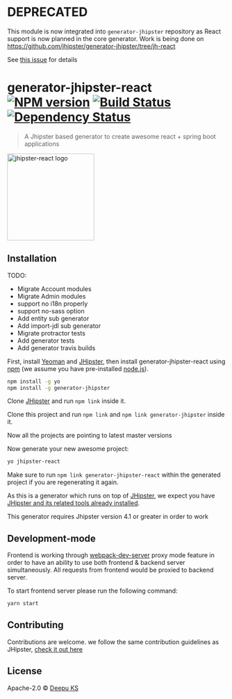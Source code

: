 # DEPRECATED

This module is now integrated into `generator-jhipster` repository as React support is now planned in the core generator.
Work is being done on https://github.com/jhipster/generator-jhipster/tree/jh-react

See [this issue](https://github.com/jhipster/generator-jhipster/issues/6044) for details

# generator-jhipster-react [![NPM version][npm-image]][npm-url] [![Build Status][travis-image]][travis-url] [![Dependency Status][daviddm-image]][daviddm-url]
> A Jhipster based generator to create awesome react + spring boot applications

<img src="https://raw.githubusercontent.com/hipster-labs/generator-jhipster-react/master/logo-jhipster-react.png" height="200px" alt="jhipster-react logo" />

## Installation


TODO:

- Migrate Account modules
- Migrate Admin modules
- support no i18n properly
- support no-sass option
- Add entity sub generator
- Add import-jdl sub generator
- Migrate protractor tests
- Add generator tests
- Add generator travis builds

First, install [Yeoman](http://yeoman.io) and [JHipster](http://jhipster.github.io/), then install generator-jhipster-react using [npm](https://www.npmjs.com/) (we assume you have pre-installed [node.js](https://nodejs.org/)).

```bash
npm install -g yo
npm install -g generator-jhipster
```

Clone [JHipster](https://github.com/jhipster/generator-jhipster) and run `npm link` inside it.

Clone this project and run `npm link` and `npm link generator-jhipster` inside it.

Now all the projects are pointing to latest master versions

Now generate your new awesome project:

```bash
yo jhipster-react
```

Make sure to run `npm link generator-jhipster-react` within the generated project if you are regenerating it again.

As this is a generator which runs on top of [JHipster](http://jhipster.github.io/), we expect you have [JHipster and its related tools already installed](http://jhipster.github.io/installation.html).

This generator requires Jhipster version 4.1 or greater in order to work

## Development-mode

Frontend is working through [webpack-dev-server](webpack-dev-server-url) proxy mode feature in order to have an ability to use both frontend & backend server simultaneously. All requests from frontend would be proxied to backend server.

To start frontend server please run the following command:

```bash
yarn start
```

## Contributing

Contributions are welcome.
we follow the same contribution guidelines as JHipster, [check it out here](https://github.com/jhipster/generator-jhipster/blob/master/CONTRIBUTING.md)

## License

Apache-2.0 © [Deepu KS](http://deepu105.github.io)


[webpack-dev-server-url]: https://webpack.github.io/docs/webpack-dev-server.html
[npm-image]: https://badge.fury.io/js/generator-jhipster-react.svg
[npm-url]: https://npmjs.org/package/generator-jhipster-react
[travis-image]: https://travis-ci.org/deepu105/generator-jhipster-react.svg?branch=master
[travis-url]: https://travis-ci.org/deepu105/generator-jhipster-react
[daviddm-image]: https://david-dm.org/hipster-labs/generator-jhipster-react.svg?theme=shields.io
[daviddm-url]: https://david-dm.org/hipster-labs/generator-jhipster-react
